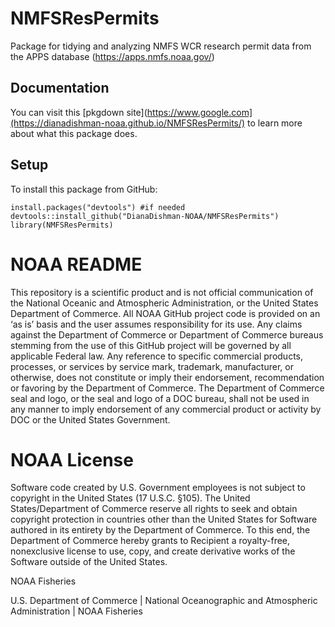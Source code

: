 # NMFSResPermits
Package for tidying and analyzing NMFS WCR research permit data from the APPS database (https://apps.nmfs.noaa.gov/)

## Documentation

You can visit this [pkgdown site](https://www.google.com](https://dianadishman-noaa.github.io/NMFSResPermits/) to learn more about what this package does.

## Setup
To install this package from GitHub:

```
install.packages("devtools") #if needed
devtools::install_github("DianaDishman-NOAA/NMFSResPermits")
library(NMFSResPermits)
```



# NOAA README
This repository is a scientific product and is not official communication of the National Oceanic and Atmospheric Administration, or the United States Department of Commerce. All NOAA GitHub project code is provided on an ‘as is’ basis and the user assumes responsibility for its use. Any claims against the Department of Commerce or Department of Commerce bureaus stemming from the use of this GitHub project will be governed by all applicable Federal law. Any reference to specific commercial products, processes, or services by service mark, trademark, manufacturer, or otherwise, does not constitute or imply their endorsement, recommendation or favoring by the Department of Commerce. The Department of Commerce seal and logo, or the seal and logo of a DOC bureau, shall not be used in any manner to imply endorsement of any commercial product or activity by DOC or the United States Government.

# NOAA License
Software code created by U.S. Government employees is not subject to copyright in the United States (17 U.S.C. §105). The United States/Department of Commerce reserve all rights to seek and obtain copyright protection in countries other than the United States for Software authored in its entirety by the Department of Commerce. To this end, the Department of Commerce hereby grants to Recipient a royalty-free, nonexclusive license to use, copy, and create derivative works of the Software outside of the United States.

NOAA Fisheries

U.S. Department of Commerce | National Oceanographic and Atmospheric Administration | NOAA Fisheries
